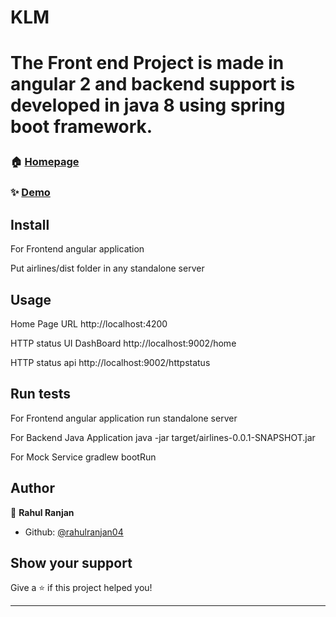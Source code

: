  <h1>KLM<h1>
  
 The Front end Project is made in angular 2 and backend support is developed in java 8 using spring boot framework. 

### 🏠 [Homepage](http:/localhost:4200)

### ✨ [Demo](http:/localhost:4200)

## Install

For Frontend angular application

Put airlines/dist folder in any standalone server


## Usage

Home Page URL
http://localhost:4200 

HTTP status UI DashBoard
http://localhost:9002/home

HTTP status api
http://localhost:9002/httpstatus 


## Run tests

For Frontend angular application
run standalone server

For Backend Java Application
java -jar target/airlines-0.0.1-SNAPSHOT.jar

For Mock Service 
gradlew bootRun

## Author

👤 **Rahul Ranjan**

* Github: [@rahulranjan04](https://github.com/rahulranjan04)

## Show your support

Give a ⭐️ if this project helped you!

***
